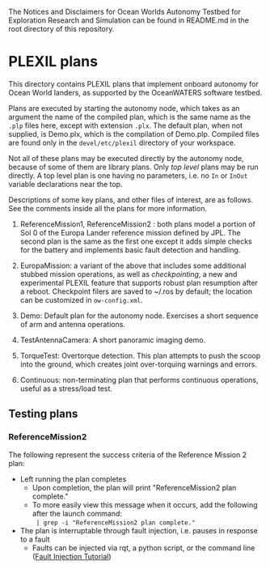 The Notices and Disclaimers for Ocean Worlds Autonomy Testbed for Exploration
Research and Simulation can be found in README.md in the root directory of
this repository.

PLEXIL plans
============

This directory contains PLEXIL plans that implement onboard autonomy for Ocean
World landers, as supported by the OceanWATERS software testbed.

Plans are executed by starting the autonomy node, which takes as an argument the
name of the compiled plan, which is the same name as the `.plp` files here,
except with extension `.plx`.  The default plan, when not supplied, is Demo.plx,
which is the compilation of Demo.plp.  Compiled files are found only in the
`devel/etc/plexil` directory of your workspace.

Not all of these plans may be executed directly by the autonomy node, because of
some of them are library plans.  Only _top level_ plans may be run directly.  A
top level plan is one having no parameters, i.e. no `In` or `InOut` variable
declarations near the top.

Descriptions of some key plans, and other files of interest, are as follows.
See the comments inside all the plans for more information.

1. ReferenceMission1, ReferenceMission2 : both plans model a portion of Sol 0 of
   the Europa Lander reference mission defined by JPL.  The second plan is the
   same as the first one except it adds simple checks for the battery and
   implements basic fault detection and handling.

2. EuropaMission: a variant of the above that includes some additional stubbed
   mission operations, as well as _checkpointing_, a new and experimental PLEXIL
   feature that supports robust plan resumption after a reboot.  Checkpoint
   filers are saved to ~/.ros by default; the location can be customized in
   `ow-config.xml`.

3. Demo: Default plan for the autonomy node.  Exercises a short sequence of arm
   and antenna operations.

4. TestAntennaCamera: A short panoramic imaging demo.

5. TorqueTest: Overtorque detection.  This plan attempts to push the scoop into
   the ground, which creates joint over-torquing warnings and errors.

6. Continuous: non-terminating plan that performs continuous operations, useful
   as a stress/load test.

Testing plans
-------------

### ReferenceMission2 ###

The following represent the success criteria of the Reference Mission 2 plan: 
- Left running the plan completes
	- Upon completion, the plan will print "ReferenceMission2 plan 
	complete."
	- To more easily view this message when it occurs, add the following
 	after the launch command:<br/>
	` | grep -i "ReferenceMission2 plan complete."`
- The plan is interruptable through fault injection, i.e. pauses in 
response to a fault
	- Faults can be injected via rqt, a python script, or the command line
 ([Fault Injection Tutorial](https://github.com/nasa/ow_simulator/blob/master/ow_faults/README.md))
